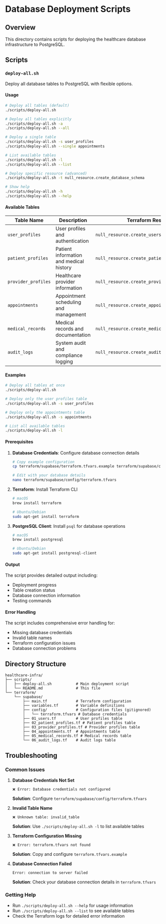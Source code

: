 # Database Deployment Scripts

## Overview

This directory contains scripts for deploying the healthcare database infrastructure to PostgreSQL.

## Scripts

### `deploy-all.sh`

Deploy all database tables to PostgreSQL with flexible options.

#### Usage

```bash
# Deploy all tables (default)
./scripts/deploy-all.sh

# Deploy all tables explicitly
./scripts/deploy-all.sh -a
./scripts/deploy-all.sh --all

# Deploy a single table
./scripts/deploy-all.sh -s user_profiles
./scripts/deploy-all.sh --single appointments

# List available tables
./scripts/deploy-all.sh -l
./scripts/deploy-all.sh --list

# Deploy specific resource (advanced)
./scripts/deploy-all.sh -t null_resource.create_database_schema

# Show help
./scripts/deploy-all.sh -h
./scripts/deploy-all.sh --help
```

#### Available Tables

| Table Name | Description | Terraform Resource |
|------------|-------------|-------------------|
| `user_profiles` | User profiles and authentication | `null_resource.create_users_table` |
| `patient_profiles` | Patient information and medical history | `null_resource.create_patient_profiles_table` |
| `provider_profiles` | Healthcare provider information | `null_resource.create_provider_profiles_table` |
| `appointments` | Appointment scheduling and management | `null_resource.create_appointments_table` |
| `medical_records` | Medical records and documentation | `null_resource.create_medical_records_table` |
| `audit_logs` | System audit and compliance logging | `null_resource.create_audit_logs_table` |

#### Examples

```bash
# Deploy all tables at once
./scripts/deploy-all.sh

# Deploy only the user profiles table
./scripts/deploy-all.sh -s user_profiles

# Deploy only the appointments table
./scripts/deploy-all.sh -s appointments

# List all available tables
./scripts/deploy-all.sh -l
```

#### Prerequisites

1. **Database Credentials**: Configure database connection details
   ```bash
   # Copy example configuration
   cp terraform/supabase/terraform.tfvars.example terraform/supabase/config/terraform.tfvars

   # Edit with your database details
   nano terraform/supabase/config/terraform.tfvars
   ```

2. **Terraform**: Install Terraform CLI
   ```bash
   # macOS
   brew install terraform

   # Ubuntu/Debian
   sudo apt-get install terraform
   ```

3. **PostgreSQL Client**: Install `psql` for database operations
   ```bash
   # macOS
   brew install postgresql

   # Ubuntu/Debian
   sudo apt-get install postgresql-client
   ```

#### Output

The script provides detailed output including:
- Deployment progress
- Table creation status
- Database connection information
- Testing commands

#### Error Handling

The script includes comprehensive error handling for:
- Missing database credentials
- Invalid table names
- Terraform configuration issues
- Database connection problems

## Directory Structure

```
healthcare-infra/
├── scripts/
│   ├── deploy-all.sh           # Main deployment script
│   └── README.md               # This file
└── terraform/
    └── supabase/
        ├── main.tf             # Terraform configuration
        ├── variables.tf        # Variable definitions
        ├── config/             # Configuration files (gitignored)
        │   └── terraform.tfvars # Database credentials
        ├── 01_users.tf         # User profiles table
        ├── 02_patient_profiles.tf # Patient profiles table
        ├── 03_provider_profiles.tf # Provider profiles table
        ├── 04_appointments.tf  # Appointments table
        ├── 05_medical_records.tf # Medical records table
        └── 06_audit_logs.tf    # Audit logs table
```

## Troubleshooting

### Common Issues

1. **Database Credentials Not Set**
   ```
   ❌ Error: Database credentials not configured
   ```
   **Solution**: Configure `terraform/supabase/config/terraform.tfvars`

2. **Invalid Table Name**
   ```
   ❌ Unknown table: invalid_table
   ```
   **Solution**: Use `./scripts/deploy-all.sh -l` to list available tables

3. **Terraform Configuration Missing**
   ```
   ❌ Error: terraform.tfvars not found
   ```
   **Solution**: Copy and configure `terraform.tfvars.example`

4. **Database Connection Failed**
   ```
   Error: connection to server failed
   ```
   **Solution**: Check your database connection details in `terraform.tfvars`

### Getting Help

- Run `./scripts/deploy-all.sh --help` for usage information
- Run `./scripts/deploy-all.sh --list` to see available tables
- Check the Terraform logs for detailed error information